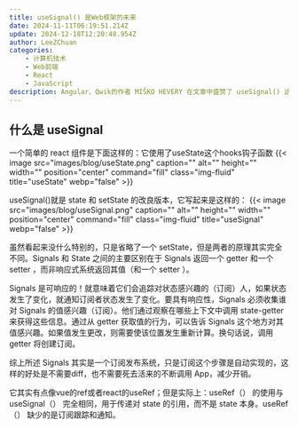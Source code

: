 ```yaml
---
title: useSignal() 是Web框架的未来
date: 2024-11-11T06:19:51.214Z
update: 2024-12-18T12:20:48.954Z
author: LeeZChuan
categories:
    - 计算机技术
    - Web前端
    - React
    - JavaScript
description: Angular、Qwik的作者 MIŠKO HEVERY 在文章中盛赞了 useSignal() 这种数据流方案， 表示 useSignal() 是前端框架的未来，并考虑在Angular中实现它。我们在这里不评价文章的观点，我们来看看 useSignal 这个方案的前世今生。
---
```



## 什么是 useSignal

一个简单的 react 组件是下面这样的：它使用了useState这个hooks钩子函数
{{< image src="images/blog/useState.png" caption="" alt="" height="" width="" position="center" command="fill"  class="img-fluid" title="useState"  webp="false" >}}


useSignal()就是 state 和 setState 的改良版本，它写起来是这样的：
{{< image src="images/blog/useSignal.png" caption="" alt="" height="" width="" position="center" command="fill"  class="img-fluid" title="useSignal"  webp="false" >}}


虽然看起来没什么特别的，只是省略了一个 setState，但是两者的原理其实完全不同。Signals 和 State 之间的主要区别在于 Signals 返回一个 getter 和一个 setter ，而非响应式系统返回其值（和一个 setter ）。

Signals 是可响应的！就意味着它们会追踪对状态感兴趣的（订阅）人，如果状态发生了变化，就通知订阅者状态发生了变化。要具有响应性，Signals 必须收集谁对 Signals 的值感兴趣（订阅）。他们通过观察在哪些上下文中调用 state-getter 来获得这些信息。通过从 getter 获取值的行为，可以告诉 Signals 这个地方对其值感兴趣。如果值发生更改，则需要使该位置发生重新计算。换句话说，调用 getter 将创建订阅。

综上所述 Signals 其实是一个订阅发布系统，只是订阅这个步骤是自动实现的，这样的好处是不需要diff，也不需要死去活来的不断调用 App，减少开销。

它其实有点像vue的ref或者react的useRef；但是实际上：useRef（） 的使用与 useSignal（） 完全相同，用于传递对 state 的引用，而不是 state 本身。useRef（） 缺少的是订阅跟踪和通知。
